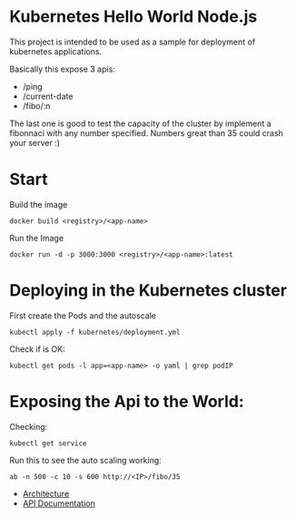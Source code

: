 # Kubernetes Hello World Node.js

This project is intended to be used as a sample for 
deployment of kubernetes applications. 

Basically this expose 3 apis:
- /ping
- /current-date
- /fibo/:n

The last one is good to test the capacity of the cluster by implement 
a fibonnaci with any number specified. Numbers great than 35 could crash your server :)

# Start

Build the image

```
docker build <registry>/<app-name>
```

Run the Image

```
docker run -d -p 3000:3000 <registry>/<app-name>:latest
```

# Deploying in the Kubernetes cluster

First create the Pods and the autoscale 

```
kubectl apply -f kubernetes/deployment.yml
```

Check if is OK:

```
kubectl get pods -l app=<app-name> -o yaml | grep podIP
```

# Exposing the Api to the World:

Checking:

```
kubectl get service
```

Run this to see the auto scaling working:

```
ab -n 500 -c 10 -s 600 http://<IP>/fibo/35
```

- [Architecture](architecture.md)
- [API Documentation](api.md)
